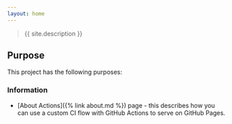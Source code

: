 ```yaml
---
layout: home
---
```


> {{ site.description }}


## Purpose

This project has the following purposes:

### Information

- [About Actions]({% link about.md %}) page - this describes how you can use a custom CI flow with GitHub Actions to serve on GitHub Pages.

